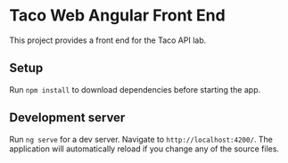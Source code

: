 # Taco Web Angular Front End

This project provides a front end for the Taco API lab.

## Setup

Run `npm install` to download dependencies before starting the app.

## Development server

Run `ng serve` for a dev server. Navigate to `http://localhost:4200/`. The application will automatically reload if you change any of the source files.